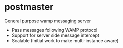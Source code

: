 postmaster
==========

General purpose wamp messaging server


* Pass messages following WAMP protocol
* Support for server side message intercept
* Scalable (Initial work to make multi-instance aware)
